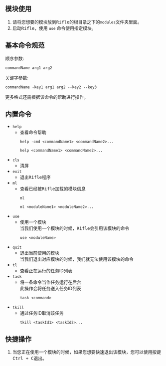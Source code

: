 ## 模块使用
1. 请将您想要的模块放到<kbd>Rifle</kbd>的根目录之下的`modules`文件夹里面。
2. 启动<kbd>Rifle</kbd>，使用 `use` 命令使用指定模块。
## 基本命令规范
顺序参数:
```
commandName arg1 arg2
```
关键字参数:
```
commandName -key1 arg1 arg2 --key2 --key3
```
更多格式还需根据该命令的帮助进行操作。
## 内置命令
* `help`<br>
  * 查看命令帮助
    ```
    help -cmd <commandName1> <commandName2>... 
    ```
    ```
    help <commandName1> <commandName2>...
    ```
* `cls`<br>
  * 清屏
* `exit`<br>
  * 退出<kbd>Rifle</kbd>程序
* `ml`<br>
  * 查看已经被<kbd>Rifle</kbd>加载的模块信息
      ```
      ml
      ```
      ```
      ml <moduleName1> <moduleName2>...
      ```
* `use`<br>
  * 使用一个模块<br>
  当我们使用一个模块的时候，<kbd>Rifle</kbd>会引用该模块的命令
      ```
      use <moduleName>
      ```
* `quit`<br>
  * 退出当前使用的模块<br>
  当我们退出对应模块的时候，我们就无法使用该模块的命令
* `tl`<br>
  * 查看正在运行的任务ID列表
* `task`<br>
  * 将一条命令当作任务运行在后台<br>
  此操作会将任务送入任务ID列表
      ```
      task <command>
      ```
* `tkill`<br>
  * 通过任务ID取消该任务
    ```
    tkill <taskId1> <taskId2>...
    ```
## 快捷操作
1. 当您正在使用一个模块的时候，如果您想要快速退出该模块，您可以使用按键<kbd>Ctrl + C</kbd>退出。